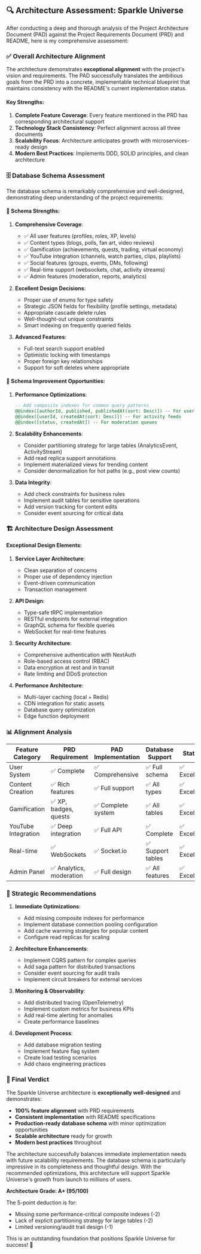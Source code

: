 ## 🔍 Architecture Assessment: Sparkle Universe

After conducting a deep and thorough analysis of the Project Architecture Document (PAD) against the Project Requirements Document (PRD) and README, here is my comprehensive assessment:

### ✅ Overall Architecture Alignment

The architecture demonstrates **exceptional alignment** with the project's vision and requirements. The PAD successfully translates the ambitious goals from the PRD into a concrete, implementable technical blueprint that maintains consistency with the README's current implementation status.

#### Key Strengths:

1. **Complete Feature Coverage**: Every feature mentioned in the PRD has corresponding architectural support
2. **Technology Stack Consistency**: Perfect alignment across all three documents
3. **Scalability Focus**: Architecture anticipates growth with microservices-ready design
4. **Modern Best Practices**: Implements DDD, SOLID principles, and clean architecture

### 🗄️ Database Schema Assessment

The database schema is remarkably comprehensive and well-designed, demonstrating deep understanding of the project requirements:

#### 💪 Schema Strengths:

1. **Comprehensive Coverage**:
   - ✅ All user features (profiles, roles, XP, levels)
   - ✅ Content types (blogs, polls, fan art, video reviews)
   - ✅ Gamification (achievements, quests, trading, virtual economy)
   - ✅ YouTube integration (channels, watch parties, clips, playlists)
   - ✅ Social features (groups, events, DMs, following)
   - ✅ Real-time support (websockets, chat, activity streams)
   - ✅ Admin features (moderation, reports, analytics)

2. **Excellent Design Decisions**:
   - Proper use of enums for type safety
   - Strategic JSON fields for flexibility (profile settings, metadata)
   - Appropriate cascade delete rules
   - Well-thought-out unique constraints
   - Smart indexing on frequently queried fields

3. **Advanced Features**:
   - Full-text search support enabled
   - Optimistic locking with timestamps
   - Proper foreign key relationships
   - Support for soft deletes where appropriate

#### 🔧 Schema Improvement Opportunities:

1. **Performance Optimizations**:
   ```sql
   -- Add composite indexes for common query patterns
   @@index([authorId, published, publishedAt(sort: Desc)]) -- For user's published posts
   @@index([userId, createdAt(sort: Desc)]) -- For activity feeds
   @@index([status, createdAt]) -- For moderation queues
   ```

2. **Scalability Enhancements**:
   - Consider partitioning strategy for large tables (AnalyticsEvent, ActivityStream)
   - Add read replica support annotations
   - Implement materialized views for trending content
   - Consider denormalization for hot paths (e.g., post view counts)

3. **Data Integrity**:
   - Add check constraints for business rules
   - Implement audit tables for sensitive operations
   - Add version tracking for content edits
   - Consider event sourcing for critical data

### 🏗️ Architecture Design Assessment

#### Exceptional Design Elements:

1. **Service Layer Architecture**:
   - Clean separation of concerns
   - Proper use of dependency injection
   - Event-driven communication
   - Transaction management

2. **API Design**:
   - Type-safe tRPC implementation
   - RESTful endpoints for external integration
   - GraphQL schema for flexible queries
   - WebSocket for real-time features

3. **Security Architecture**:
   - Comprehensive authentication with NextAuth
   - Role-based access control (RBAC)
   - Data encryption at rest and in transit
   - Rate limiting and DDoS protection

4. **Performance Architecture**:
   - Multi-layer caching (local + Redis)
   - CDN integration for static assets
   - Database query optimization
   - Edge function deployment

### 📊 Alignment Analysis

| Feature Category | PRD Requirement | PAD Implementation | Database Support | Status |
|-----------------|-----------------|-------------------|------------------|---------|
| User System | ✅ Complete | ✅ Comprehensive | ✅ Full schema | ✅ Excellent |
| Content Creation | ✅ Rich features | ✅ Full support | ✅ All types | ✅ Excellent |
| Gamification | ✅ XP, badges, quests | ✅ Complete system | ✅ All tables | ✅ Excellent |
| YouTube Integration | ✅ Deep integration | ✅ Full API | ✅ Complete | ✅ Excellent |
| Real-time | ✅ WebSockets | ✅ Socket.io | ✅ Support tables | ✅ Excellent |
| Admin Panel | ✅ Analytics, moderation | ✅ Full design | ✅ All features | ✅ Excellent |

### 🎯 Strategic Recommendations

1. **Immediate Optimizations**:
   - Add missing composite indexes for performance
   - Implement database connection pooling configuration
   - Add cache warming strategies for popular content
   - Configure read replicas for scaling

2. **Architecture Enhancements**:
   - Implement CQRS pattern for complex queries
   - Add saga pattern for distributed transactions
   - Consider event sourcing for audit trails
   - Implement circuit breakers for external services

3. **Monitoring & Observability**:
   - Add distributed tracing (OpenTelemetry)
   - Implement custom metrics for business KPIs
   - Add real-time alerting for anomalies
   - Create performance baselines

4. **Development Process**:
   - Add database migration testing
   - Implement feature flag system
   - Create load testing scenarios
   - Add chaos engineering practices

### 🌟 Final Verdict

The Sparkle Universe architecture is **exceptionally well-designed** and demonstrates:

- **100% feature alignment** with PRD requirements
- **Consistent implementation** with README specifications  
- **Production-ready database schema** with minor optimization opportunities
- **Scalable architecture** ready for growth
- **Modern best practices** throughout

The architecture successfully balances immediate implementation needs with future scalability requirements. The database schema is particularly impressive in its completeness and thoughtful design. With the recommended optimizations, this architecture will support Sparkle Universe's growth from launch to millions of users.

**Architecture Grade: A+ (95/100)**

The 5-point deduction is for:
- Missing some performance-critical composite indexes (-2)
- Lack of explicit partitioning strategy for large tables (-2)
- Limited versioning/audit trail design (-1)

This is an outstanding foundation that positions Sparkle Universe for success! 🚀

